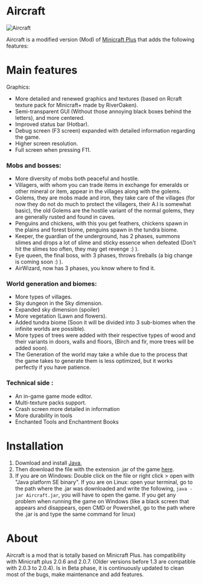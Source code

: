 # Aircraft
![Aircraft](https://user-images.githubusercontent.com/63316583/135155859-86015a31-3b22-4283-922f-7d9497741e1f.png)

Aircraft is a modified version (Mod) of [Minicraft Plus](https://github.com/chrisj42/minicraft-plus-revived) that adds the following features:

# Main features
Graphics:
* More detailed and renewed graphics and textures (based on Rcraft texture pack for Minicraft+ made by RiverOaken).
* Semi-transparent GUI (Without those annoying black boxes behind the letters), and more centered.
* Improved status bar (Hotbar).
* Debug screen (F3 screen) expanded with detailed information regarding the game.
* Higher screen resolution.
* Full screen when pressing F11.

### Mobs and bosses:
* More diversity of mobs both peaceful and hostile.
* Villagers, with whom you can trade items in exchange for emeralds or other mineral or item, appear in the villages along with the golems.
* Golems, they are mobs made and iron, they take care of the villages (for now they do not do much to protect the villagers, their A.I is somewhat basic), the old Golems are     the hostile variant of the normal golems, they are generally rusted and found in caves.
* Penguins and chickens, with this you get feathers, chickens spawn in the plains and forest biome, penguins spawn in the tundra biome.
* Keeper, the guardian of the underground, has 2 phases, summons slimes and drops a lot of slime and sticky essence when defeated (Don't hit the slimes too often, they may get   revenge :) ).
* Eye queen, the final boss, with 3 phases, throws fireballs (a big change is coming soon :) ).
* AirWizard, now has 3 phases, you know where to find it.

### World generation and biomes:
* More types of villages.
* Sky dungeon in the Sky dimension.
* Expanded sky dimension (spoiler)
* More vegetation (Lawn and flowers).
* Added tundra biome (Soon it will be divided into 3 sub-biomes when the infinite worlds are possible).
* More types of trees were added with their respective types of wood and their variants in doors, walls and floors, (Birch and fir, more trees will be added soon).
* The Generation of the world may take a while due to the process that the game takes to generate them is less optimized, but it works perfectly if you have patience.

### Technical side :
* An in-game game mode editor.
* Multi-texture packs support.
* Crash screen more detailed in information
* More durability in tools
* Enchanted Tools and Enchantment Books

# Installation
1. Download and install [Java](https://java.com/en/download/), 
2. Then download the file with the extension .jar of the game [here](https://github.com/TheBigEye/Aircraft-Mod/reeleases).
3. If you are on Windows:
      Double click on the file or right click > open with "Java platform SE binary".
   If you are on Linux:
      open your terminal, go to the path where the .jar was downloaded and write the following, `java -jar Aircraft.jar`, you will have to open the game. 
   If you get any problem when running the game on Windows (like a black screen that appears and disappears, open CMD or Powershell, go to the path where the .jar is and type      the same command for linux)

# About
Aircraft is a mod that is totally based on Minicraft Plus. has compatibility with Minicraft plus 2.0.6 and 2.0.7. (Older versions before 1.3 are compatible with 2.0.3 to 2.0.4). Is in Beta phase, it is continuously updated to clean most of the bugs, make maintenance and add features.


